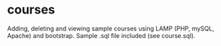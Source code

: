 # courses
Adding, deleting and viewing sample courses using LAMP (PHP, mySQL, Apache) and bootstrap. Sample .sql file included (see course.sql).
